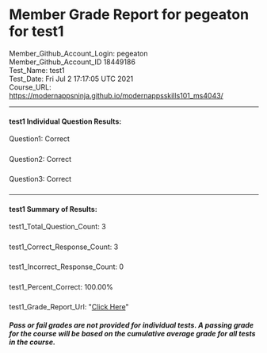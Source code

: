 # Member Grade Report for pegeaton for test1  
   
Member_Github_Account_Login: pegeaton  
Member_Github_Account_ID 18449186  
Test_Name: test1  
Test_Date: Fri Jul  2 17:17:05 UTC 2021  
Course_URL: https://modernappsninja.github.io/modernappsskills101_ms4043/  
   
---  
#### test1 Individual Question Results:  
Question1: Correct  
#####  
Question2: Correct  
#####  
Question3: Correct  
#####  
---  
#### test1 Summary of Results:  
test1_Total_Question_Count: 3  
#####  
test1_Correct_Response_Count: 3  
#####  
test1_Incorrect_Response_Count: 0  
#####  
test1_Percent_Correct: 100.00%  
#####  
test1_Grade_Report_Url: "[Click Here](https://github.com/modernappsninjas/pegeaton/blob/main/static/userdata/courses/modernappsskills101_ms4043/grade_report.pr155.test1.md)"
##### Pass or fail grades are not provided for individual tests. A passing grade for the course will be based on the cumulative average grade for all tests in the course.  

